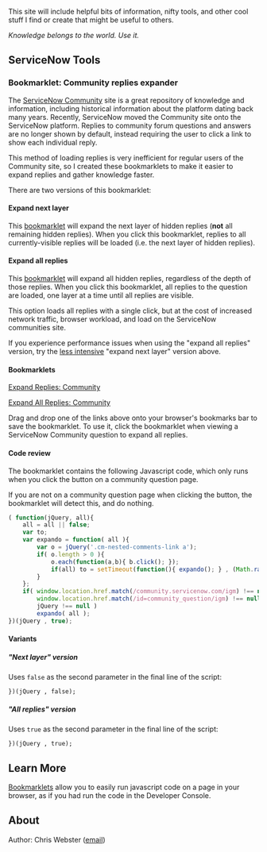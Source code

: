 This site will include helpful bits of information, nifty tools, and other cool stuff I find or create that might be useful to others.

_Knowledge belongs to the world. Use it._

## ServiceNow Tools

### Bookmarklet: Community replies expander
The [ServiceNow Community](https://community.servicenow.com) site is a great repository of knowledge and information, including historical information about the platform dating back many years. Recently, ServiceNow moved the Community site onto the ServiceNow platform. Replies to community forum questions and answers are no longer shown by default, instead requiring the user to click a link to show each individual reply.

This method of loading replies is very inefficient for regular users of the Community site, so I created these bookmarklets to make it easier to expand replies and gather knowledge faster.

There are two versions of this bookmarklet: 

#### Expand next layer
This [bookmarklet](#learn-more) will expand the next layer of hidden replies (__not__ all remaining hidden replies). 
When you click this bookmarklet, replies to all currently-visible replies will be loaded (i.e. the next layer of hidden replies).

#### Expand all replies
This [bookmarklet](#learn-more) will expand all hidden replies, regardless of the depth of those replies. 
When you click this bookmarklet, all replies to the question are loaded, one layer at a time until all replies are visible.

This option loads all replies with a single click, but at the cost of increased network traffic, browser workload, and load on the ServiceNow communities site. 

If you experience performance issues when using the "expand all replies" version, try the [less intensive](#expand-next-layer) "expand next layer" version above.

#### Bookmarklets

[Expand Replies: Community](javascript:(%20function(jQuery%2C%20all)%7Ball%20%3D%20all%20%7C%7C%20false%3Bvar%20to%3Bvar%20expando%20%3D%20function(%20all%20)%7Bvar%20o%20%3D%20jQuery('.cm-nested-comments-link%20a')%3Bif(%20o.length%20%3E%200%20)%7Bo.each(function(a%2Cb)%7B%20b.click()%3B%20%7D)%3Bif(all)%20to%20%3D%20setTimeout(function()%7B%20expando()%3B%20%7D%20%2C%20(Math.random()%20*%201000)%20%2B%201500%20)%3B%7D%7D%3Bif(%20window.location.href.match(%2Fcommunity.servicenow.com%2Figm)%20!%3D%3D%20null%20%26%26window.location.href.match(%2Fid%3Dcommunity_question%2Figm)%20!%3D%3D%20null%20%26%26jQuery%20!%3D%3D%20null%20)expando(%20all%20)%3B%7D)(jQuery%20%2C%20false)%3B)

[Expand All Replies: Community](javascript:(%20function(jQuery%2C%20all)%7Ball%20%3D%20all%20%7C%7C%20false%3Bvar%20to%3Bvar%20expando%20%3D%20function(%20all%20)%7Bvar%20o%20%3D%20jQuery('.cm-nested-comments-link%20a')%3Bif(%20o.length%20%3E%200%20)%7Bo.each(function(a%2Cb)%7B%20b.click()%3B%20%7D)%3Bif(all)%20to%20%3D%20setTimeout(function()%7B%20expando()%3B%20%7D%20%2C%20(Math.random()%20*%201000)%20%2B%201500%20)%3B%7D%7D%3Bif(%20window.location.href.match(%2Fcommunity.servicenow.com%2Figm)%20!%3D%3D%20null%20%26%26window.location.href.match(%2Fid%3Dcommunity_question%2Figm)%20!%3D%3D%20null%20%26%26jQuery%20!%3D%3D%20null%20)expando(%20all%20)%3B%7D)(jQuery%20%2C%20true)%3B)

Drag and drop one of the links above onto your browser's bookmarks bar to save the bookmarklet. To use it, click the bookmarklet when viewing a ServiceNow Community question to expand all replies.

#### Code review
The bookmarklet contains the following Javascript code, which only runs when you click the button on a community question page.

If you are not on a community question page when clicking the button, the bookmarklet will detect this, and do nothing.
```js
( function(jQuery, all){ 
    all = all || false;
    var to;
    var expando = function( all ){
        var o = jQuery('.cm-nested-comments-link a');
        if( o.length > 0 ){
            o.each(function(a,b){ b.click(); });
            if(all) to = setTimeout(function(){ expando(); } , (Math.random() * 1000) + 1500 );
        }  
    };
    if( window.location.href.match(/community.servicenow.com/igm) !== null && 
        window.location.href.match(/id=community_question/igm) !== null && 
        jQuery !== null ) 
        expando( all );
})(jQuery , true);
```
#### Variants
##### "Next layer" version
Uses `false` as the second parameter in the final line of the script:
```
})(jQuery , false);
```

##### "All replies" version
Uses `true` as the second parameter in the final line of the script:
```
})(jQuery , true);
```

## Learn More
[Bookmarklets](https://en.wikipedia.org/wiki/Bookmarklet) allow you to easily run javascript code on a page in your browser, as if you had run the code in the Developer Console. 

## About
Author: Chris Webster ([email](mailto:github-nospam^AT^redstone.email))
